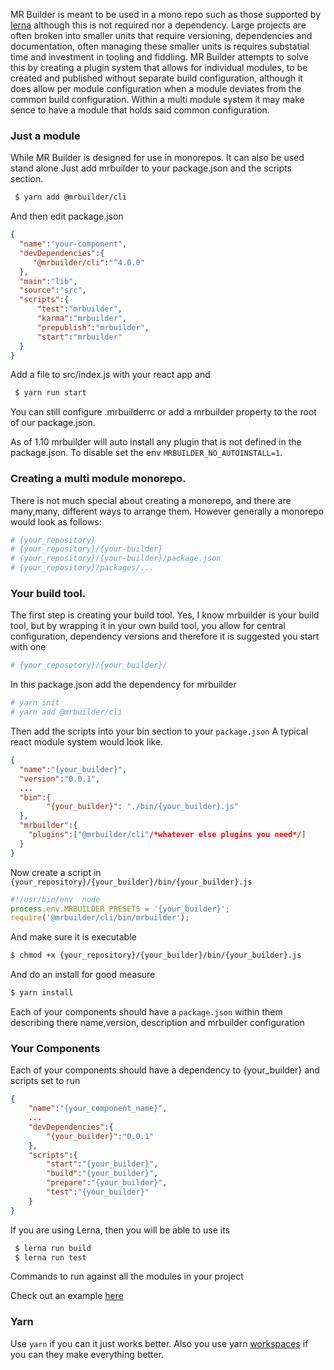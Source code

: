 

MR Builder is meant to be used in a mono repo such as those supported by [lerna](https://lernajs.io/)
although this is not required nor a dependency.  Large projects are often broken
into smaller units that require versioning, dependencies and documentation, often
managing these smaller units is requires substatial time and investment in tooling
and fiddling.  MR Builder attempts to solve this by creating a plugin system
that allows for individual modules, to be created and published without separate
build configuration, although it does allow per module configuration when a module
deviates from the common build configuration.   Within a multi module system
it may make sence to have a module that holds said common configuration.

### Just a module
While MR Builder is designed for use in monorepos.  It can also be used stand alone
Just add mrbuilder to your package.json and the scripts section.

```sh
 $ yarn add @mrbuilder/cli

```
And then edit package.json
```json
{
  "name":"your-component",
  "devDependencies":{
     "@mrbuilder/cli":"^4.0.0"
  },
  "main":"lib",
  "source":"src",
  "scripts":{
      "test":"mrbuilder",
      "karma":"mrbuilder",
      "prepublish":"mrbuilder",
      "start":"mrbuilder"
  }
}

```

Add a file to src/index.js with your react app and

```sh
 $ yarn run start
```


You can still configure .mrbuilderrc or add a mrbuilder property to the
root of our package.json.

As of 1.10 mrbuilder will auto install any plugin that is not defined in the
package.json.   To disable set the env `MRBUILDER_NO_AUTOINSTALL=1`.




### Creating a multi module monorepo.
There is not much special about creating a monorepo, and there are many,many,
different ways to arrange them.  However generally a  monorepo would
look as follows:

```sh
# {your_repository}
# {your_repository}/{your-builder}
# {your_repository}/{your-builder}/package.json
# {your_repository}/packages/...

```

### Your build tool.
The first step is creating your build tool.   Yes, I know mrbuilder is your build
tool, but by wrapping it in your own build tool, you allow for central configuration,
dependency versions and therefore it is suggested you start with one

```sh
# {your_reposotory}/{your_builder}/
```
In this package.json add the dependency for mrbuilder

```sh
# yarn init 
# yarn add @mrbuilder/cli
```

Then add the scripts into your bin section to your `package.json` A typical
react module system would look like.
```json
{
  "name":"{your_builder}",
  "version":"0.0.1",
  ...
  "bin":{
        "{your_builder}": "./bin/{your_builder}.js"
  },
  "mrbuilder":{
    "plugins":["@mrbuilder/cli"/*whatever else plugins you need*/]
  }
}
```

Now create a script in `{your_repository}/{your_builder}/bin/{your_builder}.js`

```js static
#!/usr/bin/env  node
process.env.MRBUILDER_PRESETS = '{your_builder}';
require('@mrbuilder/cli/bin/mrbuilder');
```

And make sure it is executable
```sh
$ chmod +x {your_repository}/{your_builder}/bin/{your_builder}.js
```
And do an install for good measure

```sh
$ yarn install
```


Each of your components should have a `package.json` within them describing
there name,version, description and mrbuilder configuration

### Your Components
Each of your components should have a dependency to {your_builder} and
scripts set to run

```json
{
    "name":"{your_component_name}",
    ...
    "devDependencies":{
        "{your_builder}":"0.0.1"
    },
    "scripts":{
        "start":"{your_builder}",
        "build":"{your_builder}",
        "prepare":"{your_builder}",
        "test":"{your_builder}"
    }
}

```

If you are using Lerna, then you will be able to use its
```sh
 $ lerna run build
 $ lerna run test

```
Commands to run against all the modules in your project

Check out an example [here](https://github.com/mr-builder/mrbuilder-monorepo-example)


### Yarn
Use `yarn` if you can it just works better. Also you use 
yarn [workspaces](https://classic.yarnpkg.com/en/docs/workspaces/) if you can they make everything better.
